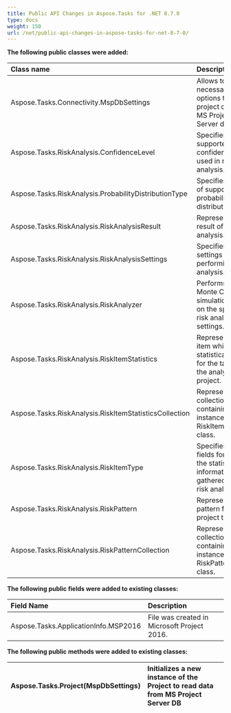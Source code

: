 ```yaml
---
title: Public API Changes in Aspose.Tasks for .NET 8.7.0
type: docs
weight: 150
url: /net/public-api-changes-in-aspose-tasks-for-net-8-7-0/
---
```


**The following public classes were added:**

|**Class name**|**Description**|
| :- | :- |
|Aspose.Tasks.Connectivity.MspDbSettings |Allows to set necessary options to read project data from MS Project Server database. |
|Aspose.Tasks.RiskAnalysis.ConfidenceLevel |Specifies supported confidence levels used in risk analysis. |
|Aspose.Tasks.RiskAnalysis.ProbabilityDistributionType |Specifies types of supported probability distributions. |
|Aspose.Tasks.RiskAnalysis.RiskAnalysisResult |Represents a result of risk analysis. |
|Aspose.Tasks.RiskAnalysis.RiskAnalysisSettings |Specifies settings for performing risk analysis. |
|Aspose.Tasks.RiskAnalysis.RiskAnalyzer |Performs a Monte Carlo simulation based on the specified risk analysis settings. |
|Aspose.Tasks.RiskAnalysis.RiskItemStatistics |Represents an item which stores statistical data for the task of the analyzed project. |
|Aspose.Tasks.RiskAnalysis.RiskItemStatisticsCollection |Represents a collection containing the instances of the RiskItemStatistics class. |
|Aspose.Tasks.RiskAnalysis.RiskItemType |Specifies task fields for which the statistical information is gathered during risk analysis. |
|Aspose.Tasks.RiskAnalysis.RiskPattern |Represents a risk pattern for a project task. |
|Aspose.Tasks.RiskAnalysis.RiskPatternCollection |Represents a collection containing the instances of the RiskPattern class. |
**The following public fields were added to existing classes:**

|**Field Name**|**Description**|
| :- | :- |
|Aspose.Tasks.ApplicationInfo.MSP2016 |File was created in Microsoft Project 2016. |
**The following public methods were added to existing classes:**

|Aspose.Tasks.Project(MspDbSettings) |Initializes a new instance of the Project to read data from MS Project Server DB |
| :- | :- |

